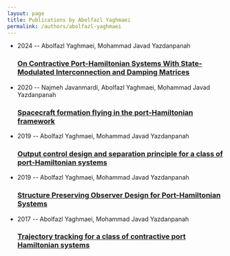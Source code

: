 ```yaml
---
layout: page
title: Publications by Abolfazl Yaghmaei
permalink: /authors/abolfazl-yaghmaei
---
```


<ul class="post-list">
<li><span class='post-meta'>2024 -- Abolfazl Yaghmaei, Mohammad Javad Yazdanpanah</span><h3><a class='post-link' href="{{ site.baseurl }}/on-contractive-port-hamiltonian-systems-with-state-modulated-interconnection-and-damping-matrices">On Contractive Port-Hamiltonian Systems With State-Modulated Interconnection and Damping Matrices</a></h3></li>
<li><span class='post-meta'>2020 -- Najmeh Javanmardi, Abolfazl Yaghmaei, Mohammad Javad Yazdanpanah</span><h3><a class='post-link' href="{{ site.baseurl }}/spacecraft-formation-flying-in-the-port-hamiltonian-framework">Spacecraft formation flying in the port-Hamiltonian framework</a></h3></li>
<li><span class='post-meta'>2019 -- Abolfazl Yaghmaei, Mohammad Javad Yazdanpanah</span><h3><a class='post-link' href="{{ site.baseurl }}/output-control-design-and-separation-principle-for-a-class-of-port-hamiltonian-systems">Output control design and separation principle for a class of port‐Hamiltonian systems</a></h3></li>
<li><span class='post-meta'>2019 -- Abolfazl Yaghmaei, Mohammad Javad Yazdanpanah</span><h3><a class='post-link' href="{{ site.baseurl }}/structure-preserving-observer-design-for-port-hamiltonian-systems">Structure Preserving Observer Design for Port-Hamiltonian Systems</a></h3></li>
<li><span class='post-meta'>2017 -- Abolfazl Yaghmaei, Mohammad Javad Yazdanpanah</span><h3><a class='post-link' href="{{ site.baseurl }}/trajectory-tracking-for-a-class-of-contractive-port-hamiltonian-systems">Trajectory tracking for a class of contractive port Hamiltonian systems</a></h3></li>

</ul>
